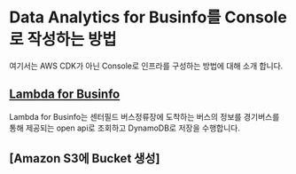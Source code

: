 # Data Analytics for Businfo를 Console로 작성하는 방법

여기서는 AWS CDK가 아닌 Console로 인프라를 구성하는 방법에 대해 소개 합니다.

## [Lambda for Businfo](https://github.com/kyopark2014/data-analytics-for-businfo/blob/main/console/lambda-for-businfo.md)

Lambda for Businfo는 센터필드 버스정류장에 도착하는 버스의 정보를 경기버스를 통해 제공되는 open api로 조회하고 DynamoDB로 저장을 수행합니다. 

## [Amazon S3에 Bucket 생성]

